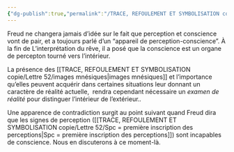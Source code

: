 ```yaml
---
{"dg-publish":true,"permalink":"/TRACE, REFOULEMENT ET SYMBOLISATION copie/Lettre 52/les perceptions, auxquelles se rattache la conscience/","created":"2024-07-21T15:14:35.226-04:00","updated":"2025-08-14T06:32:18.509-04:00"}
---
```



Freud ne changera jamais d’idée sur le fait que perception et conscience vont de pair, et a toujours parlé d’un “appareil de perception-conscience”. À la fin de L’interprétation du rêve, il a posé que la conscience est un organe de percepton tourné vers l’intérieur.

La présence des [[TRACE, REFOULEMENT ET SYMBOLISATION copie/Lettre 52/images mnésiques\|images mnésiques]] et l’importance qu’elles peuvent acquérir dans certaines situations leur donnant un caractère de réalité actuelle,  rendra cependant nécessaire un _examen de réalité_ pour distinguer l’intérieur de l’extérieur._._

Une apparence de contradiction surgit au point suivant quand Freud dira que les signes de perception ([[TRACE, REFOULEMENT ET SYMBOLISATION copie/Lettre 52/Spc = première inscription des perceptions\|Spc = première inscription des perceptions]]) sont incapables de conscience. Nous en discuterons à ce moment-là.